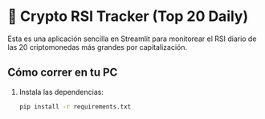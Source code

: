 # 🧠 Crypto RSI Tracker (Top 20 Daily)

Esta es una aplicación sencilla en Streamlit para monitorear el RSI diario
de las 20 criptomonedas más grandes por capitalización.

## Cómo correr en tu PC
1. Instala las dependencias:
   ```bash
   pip install -r requirements.txt
